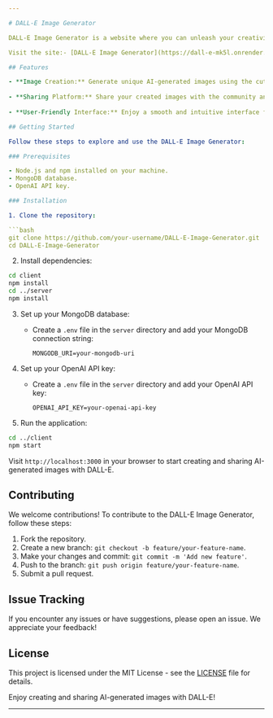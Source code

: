 ```yaml
---

# DALL-E Image Generator

DALL-E Image Generator is a website where you can unleash your creativity by creating and sharing AI-generated images using the powerful DALL-E model. This project is developed with the MERN stack and powered by OpenAI. To use the image generation features, you'll need to obtain an OpenAI API key.

Visit the site:- [DALL-E Image Generator](https://dall-e-mk5l.onrender.com/)

## Features

- **Image Creation:** Generate unique AI-generated images using the cutting-edge DALL-E model.
  
- **Sharing Platform:** Share your created images with the community and explore images created by others.
  
- **User-Friendly Interface:** Enjoy a smooth and intuitive interface for a delightful user experience.

## Getting Started

Follow these steps to explore and use the DALL-E Image Generator:

### Prerequisites

- Node.js and npm installed on your machine.
- MongoDB database.
- OpenAI API key.

### Installation

1. Clone the repository:

```bash
git clone https://github.com/your-username/DALL-E-Image-Generator.git
cd DALL-E-Image-Generator
```

2. Install dependencies:

```bash
cd client
npm install
cd ../server
npm install
```

3. Set up your MongoDB database:
   - Create a `.env` file in the `server` directory and add your MongoDB connection string:

     ```env
     MONGODB_URI=your-mongodb-uri
     ```

4. Set up your OpenAI API key:
   - Create a `.env` file in the `server` directory and add your OpenAI API key:

     ```env
     OPENAI_API_KEY=your-openai-api-key
     ```

5. Run the application:

```bash
cd ../client
npm start
```

Visit `http://localhost:3000` in your browser to start creating and sharing AI-generated images with DALL-E.

## Contributing

We welcome contributions! To contribute to the DALL-E Image Generator, follow these steps:

1. Fork the repository.
2. Create a new branch: `git checkout -b feature/your-feature-name`.
3. Make your changes and commit: `git commit -m 'Add new feature'`.
4. Push to the branch: `git push origin feature/your-feature-name`.
5. Submit a pull request.

## Issue Tracking

If you encounter any issues or have suggestions, please open an issue. We appreciate your feedback!

## License

This project is licensed under the MIT License - see the [LICENSE](LICENSE) file for details.

Enjoy creating and sharing AI-generated images with DALL-E!

---
```

